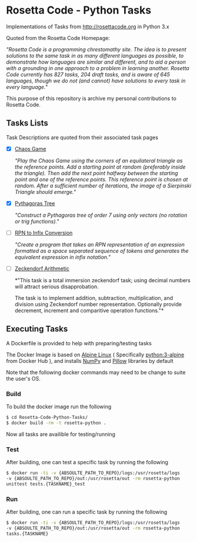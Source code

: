 # Rosetta Code - Python Tasks
Implementations of Tasks from http://rosettacode.org in Python 3.x 

Quoted from the Rosetta Code Homepage:

*"Rosetta Code is a programming chrestomathy site. The idea is to 
present solutions to the same task in as many different languages as 
possible, to demonstrate how languages are similar and different, and 
to aid a person with a grounding in one approach to a problem in 
learning another. Rosetta Code currently has 827 tasks, 204 draft tasks, 
and is aware of 645 languages, though we do not (and cannot) have 
solutions to every task in every language."*

This purpose of this repository is archive my personal contributions 
to Rosetta Code.

## Tasks Lists
Task Descriptions are quoted from their associated task pages

- [x] [Chaos Game][Chaos Game Task]

  *"Play the Chaos Game using the corners of an equilateral triangle as 
the reference points. Add a starting point at random (preferably 
inside the triangle). Then add the next point halfway between the 
starting point and one of the reference points. This reference point 
is chosen at random. After a sufficient number of iterations, the image 
of a Sierpinski Triangle should emerge."*

- [x] [Pythagoras Tree][Pythagoras Tree Task]

  *"Construct a Pythagoras tree of order 7 using only vectors 
(no rotation or trig functions)."*
  
- [ ] [RPN to Infix Conversion][Parsing RPN to Infix Conversion Task]

  *"Create a program that takes an RPN representation of an expression 
formatted as a space separated sequence of tokens and generates the 
equivalent expression in infix notation."*
  
- [ ] [Zeckendorf Arithmetic][Zeckendorf Arithmetic Task]

  *"This task is a total immersion zeckendorf task; using decimal 
numbers will attract serious disapprobation.

  The task is to implement addition, subtraction, multiplication, and 
division using Zeckendorf number representation. Optionally provide 
decrement, increment and comparitive operation functions."*

## Executing Tasks
A Dockerfile is provided to help with preparing/testing tasks

The Docker Image is based on [Alpine Linux][1] ( Specifically 
[python:3-alpine][3] from Docker Hub ), and installs [NumPy][3] and 
[Pillow][4] libraries by default

Note that the following docker commands may need to be change to suite 
the user's OS.
### Build
To build the docker image run the following
```bash
$ cd Rosetta-Code-Python-Tasks/
$ docker build -rm -t rosetta-python .
```
Now all tasks are availible for testing/running
### Test
After building, one can test a specific task by running the following
```bash
$ docker run -ti -v {ABSOULTE_PATH_TO_REPO}/logs:/usr/rosetta/logs 
-v {ABSOULTE_PATH_TO_REPO}/out:/usr/rosetta/out -rm rosetta-python 
unittest tests.{TASKNAME}_test
```

### Run
After building, one can run a specific task by running the following
```bash
$ docker run -ti -v {ABSOULTE_PATH_TO_REPO}/logs:/usr/rosetta/logs 
-v {ABSOULTE_PATH_TO_REPO}/out:/usr/rosetta/out -rm rosetta-python 
tasks.{TASKNAME}
```

[1]: https://alpinelinux.org 
[2]: https://hub.docker.com/_/python/
[3]: http://www.numpy.org
[4]: https://python-pillow.org
[Chaos Game Task]: https://rosettacode.org/wiki/Chaos_game
[Pythagoras Tree Task]: https://rosettacode.org/wiki/Pythagoras_tree
[Parsing RPN to Infix Conversion Task]: https://rosettacode.org/wiki/Parsing/RPN_to_infix_conversion
[Zeckendorf Arithmetic Task]: https://rosettacode.org/wiki/Zeckendorf_arithmetic 
